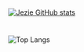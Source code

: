 #
[![Jezie GitHub stats](https://github-readme-stats.vercel.app/api?username=jeziel-nogueira)](https://github.com/anuraghazra/github-readme-stats)
# 
![Top Langs](https://github-readme-stats.vercel.app/api/top-langs/?username=jeziel-nogueira&theme=tokyonight)
#
